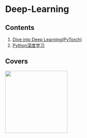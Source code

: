 # Deep-Learning

## Contents

1. [Dive into Deep Learning(PyTorch)](https://github.com/JPL-JUNO/Deep-Learning/tree/main/DIDL)
2. [Python深度学习](https://github.com/JPL-JUNO/Deep-Learning/tree/main/DLWP)

## Covers

<a href="https://www.ituring.com.cn/book/3002"><img src="https://file.ituring.com.cn/LargeCover/2208cfcd15cc1e4ba04b" width=200px></a>